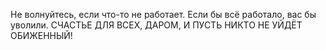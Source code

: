 Не волнуйтесь, если что-то не работает. Если бы всё работало, вас бы уволили.
СЧАСТЬЕ ДЛЯ ВСЕХ, ДАРОМ, И ПУСТЬ НИКТО НЕ УЙДЁТ ОБИЖЕННЫЙ!
